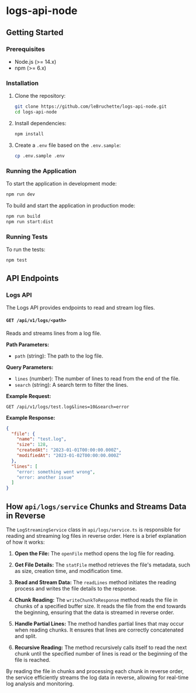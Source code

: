 # logs-api-node

## Getting Started

### Prerequisites

- Node.js (>= 14.x)
- npm (>= 6.x)

### Installation

1. Clone the repository:
   ```bash
   git clone https://github.com/leBruchette/logs-api-node.git
   cd logs-api-node
   ```

2. Install dependencies:
   ```bash
   npm install
   ```

3. Create a `.env` file based on the `.env.sample`:
   ```bash
   cp .env.sample .env
   ```

### Running the Application

To start the application in development mode:
```bash
npm run dev
```

To build and start the application in production mode:
```bash
npm run build
npm run start:dist
```

### Running Tests

To run the tests:
```bash
npm test
```

## API Endpoints

### Logs API

The Logs API provides endpoints to read and stream log files.

#### `GET /api/v1/logs/<path>`

Reads and streams lines from a log file.

**Path Parameters:**
- `path` (string): The path to the log file.

**Query Parameters:**
- `lines` (number): The number of lines to read from the end of the file.
- `search` (string): A search term to filter the lines.

**Example Request:**
```http
GET /api/v1/logs/test.log&lines=10&search=error
```

**Example Response:**
```json
{
  "file": {
    "name": "test.log",
    "size": 128,
    "createdAt": "2023-01-01T00:00:00.000Z",
    "modifiedAt": "2023-01-02T00:00:00.000Z"
  },
  "lines": [
    "error: something went wrong",
    "error: another issue"
  ]
}
```

## How `api/logs/service` Chunks and Streams Data in Reverse

The `LogStreamingService` class in `api/logs/service.ts` is responsible for reading and streaming log files in reverse order. Here is a brief explanation of how it works:

1. **Open the File:**
   The `openFile` method opens the log file for reading.

2. **Get File Details:**
   The `statFile` method retrieves the file's metadata, such as size, creation time, and modification time.

3. **Read and Stream Data:**
   The `readLines` method initiates the reading process and writes the file details to the response.

4. **Chunk Reading:**
   The `writeChunkToResponse` method reads the file in chunks of a specified buffer size. It reads the file from the end towards the beginning, ensuring that the data is streamed in reverse order.

5. **Handle Partial Lines:**
   The method handles partial lines that may occur when reading chunks. It ensures that lines are correctly concatenated and split.

6. **Recursive Reading:**
   The method recursively calls itself to read the next chunk until the specified number of lines is read or the beginning of the file is reached.

By reading the file in chunks and processing each chunk in reverse order, the service efficiently streams the log data in reverse, allowing for real-time log analysis and monitoring.
